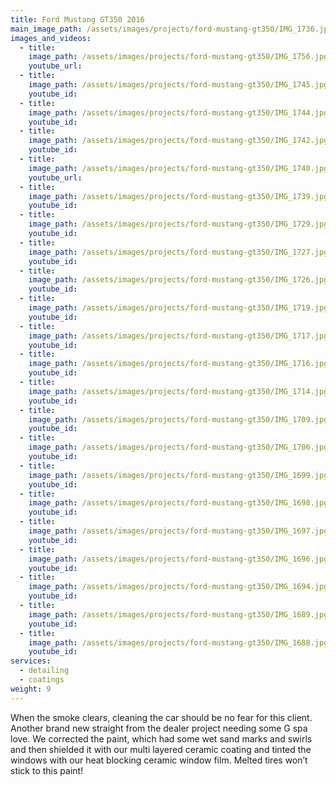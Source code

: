 ```yaml
---
title: Ford Mustang GT350 2016
main_image_path: /assets/images/projects/ford-mustang-gt350/IMG_1736.jpg
images_and_videos:
  - title:
    image_path: /assets/images/projects/ford-mustang-gt350/IMG_1756.jpg
    youtube_url:
  - title:
    image_path: /assets/images/projects/ford-mustang-gt350/IMG_1745.jpg
    youtube_id:
  - title:
    image_path: /assets/images/projects/ford-mustang-gt350/IMG_1744.jpg
    youtube_id:
  - title:
    image_path: /assets/images/projects/ford-mustang-gt350/IMG_1742.jpg
    youtube_id:
  - title:
    image_path: /assets/images/projects/ford-mustang-gt350/IMG_1740.jpg
    youtube_url:
  - title:
    image_path: /assets/images/projects/ford-mustang-gt350/IMG_1739.jpg
    youtube_id:
  - title:
    image_path: /assets/images/projects/ford-mustang-gt350/IMG_1729.jpg
    youtube_id:
  - title:
    image_path: /assets/images/projects/ford-mustang-gt350/IMG_1727.jpg
    youtube_id:
  - title:
    image_path: /assets/images/projects/ford-mustang-gt350/IMG_1726.jpg
    youtube_id:
  - title:
    image_path: /assets/images/projects/ford-mustang-gt350/IMG_1719.jpg
    youtube_id:
  - title:
    image_path: /assets/images/projects/ford-mustang-gt350/IMG_1717.jpg
    youtube_id:
  - title:
    image_path: /assets/images/projects/ford-mustang-gt350/IMG_1716.jpg
    youtube_id:
  - title:
    image_path: /assets/images/projects/ford-mustang-gt350/IMG_1714.jpg
    youtube_id:
  - title:
    image_path: /assets/images/projects/ford-mustang-gt350/IMG_1709.jpg
    youtube_id:
  - title:
    image_path: /assets/images/projects/ford-mustang-gt350/IMG_1706.jpg
    youtube_id:
  - title:
    image_path: /assets/images/projects/ford-mustang-gt350/IMG_1699.jpg
    youtube_id:
  - title:
    image_path: /assets/images/projects/ford-mustang-gt350/IMG_1698.jpg
    youtube_id:
  - title:
    image_path: /assets/images/projects/ford-mustang-gt350/IMG_1697.jpg
    youtube_id:
  - title:
    image_path: /assets/images/projects/ford-mustang-gt350/IMG_1696.jpg
    youtube_id:
  - title:
    image_path: /assets/images/projects/ford-mustang-gt350/IMG_1694.jpg
    youtube_id:
  - title:
    image_path: /assets/images/projects/ford-mustang-gt350/IMG_1689.jpg
    youtube_id:
  - title:
    image_path: /assets/images/projects/ford-mustang-gt350/IMG_1688.jpg
    youtube_id:
services:
  - detailing
  - coatings
weight: 9
---
```

When the smoke clears, cleaning the car should be no fear for this client. Another brand new straight from the dealer project needing some G spa love. We corrected the paint, which had some wet sand marks and swirls and then shielded it with our multi layered ceramic coating and tinted the windows with our heat blocking ceramic window film. Melted tires won’t stick to this paint!
